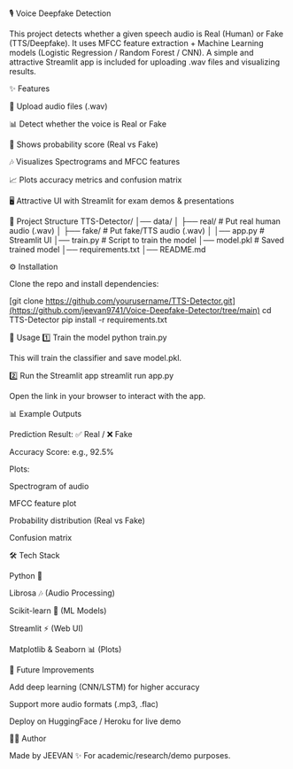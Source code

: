🎙️ Voice Deepfake Detection

This project detects whether a given speech audio is Real (Human) or Fake (TTS/Deepfake).
It uses MFCC feature extraction + Machine Learning models (Logistic Regression / Random Forest / CNN).
A simple and attractive Streamlit app is included for uploading .wav files and visualizing results.

✨ Features

🎤 Upload audio files (.wav)

📊 Detect whether the voice is Real or Fake

🔢 Shows probability score (Real vs Fake)

🎶 Visualizes Spectrograms and MFCC features

📈 Plots accuracy metrics and confusion matrix

🖥️ Attractive UI with Streamlit for exam demos & presentations

📂 Project Structure
TTS-Detector/
│── data/
│   ├── real/   # Put real human audio (.wav)
│   ├── fake/   # Put fake/TTS audio (.wav)
│
│── app.py      # Streamlit UI
│── train.py    # Script to train the model
│── model.pkl   # Saved trained model
│── requirements.txt
│── README.md

⚙️ Installation

Clone the repo and install dependencies:

[git clone https://github.com/yourusername/TTS-Detector.git](https://github.com/jeevan9741/Voice-Deepfake-Detector/tree/main)
cd TTS-Detector
pip install -r requirements.txt

🚀 Usage
1️⃣ Train the model
python train.py


This will train the classifier and save model.pkl.

2️⃣ Run the Streamlit app
streamlit run app.py


Open the link in your browser to interact with the app.

📊 Example Outputs

Prediction Result: ✅ Real / ❌ Fake

Accuracy Score: e.g., 92.5%

Plots:

Spectrogram of audio

MFCC feature plot

Probability distribution (Real vs Fake)

Confusion matrix

🛠️ Tech Stack

Python 🐍

Librosa 🎶 (Audio Processing)

Scikit-learn 🤖 (ML Models)

Streamlit ⚡ (Web UI)

Matplotlib & Seaborn 📊 (Plots)

📌 Future Improvements

Add deep learning (CNN/LSTM) for higher accuracy

Support more audio formats (.mp3, .flac)

Deploy on HuggingFace / Heroku for live demo

👨‍💻 Author

Made by JEEVAN ✨
For academic/research/demo purposes.
